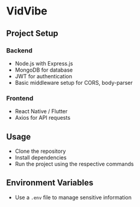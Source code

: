 # VidVibe
## Project Setup

### Backend

- Node.js with Express.js
- MongoDB for database
- JWT for authentication
- Basic middleware setup for CORS, body-parser

### Frontend

- React Native / Flutter
- Axios for API requests

## Usage

- Clone the repository
- Install dependencies
- Run the project using the respective commands

## Environment Variables

- Use a `.env` file to manage sensitive information